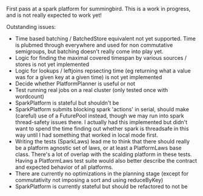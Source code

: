 First pass at a spark platform for summingbird.
This is a work in progress, and is not really expected to work yet!

Outstanding issues:
 - Time based batching / BatchedStore equivalent not yet supported. Time is plubmed through everywhere and used for non commutative semigroups, but 
   batching doesn't really come into play yet.
 - Logic for finding the maximal covered timespan by various sources / stores is not yet implemented
 - Logic for lookups / leftjoins repsecting time (eg returning what a value was for a given key at a given time) is not yet implemented
 - Decide whether PlatformPlanner is useful or not
 - Test running real jobs on a real cluster (only tested once with wordcount)
 - SparkPlatform is stateful but shouldn't be
 - SparkPlatform submits blocking spark 'actions' in serial, should make (careful) use of a FuturePool instead, though we may run into spark 
   thread-safety issues there. I actually had this implemented but didn't want to spend the time finding out whether spark is threadsafe in 
   this way until I had something that worked in local mode first.
 - Writing the tests (SparkLaws) lead me to think that there should really be a platform agnostic set of laws, or at least a PlatformLaws base class. 
   There's a lot of overlap with the scalding platform in these tests. Having a PlatformLaws test suite would also better describe the contract and expected 
   behavior of all platforms.
 - There are currently no optimizations in the planning stage (except for commutativity not imposing a sort and using reduceByKey)
 - SparkPlatform is currently stateful but should be refactored to not be
